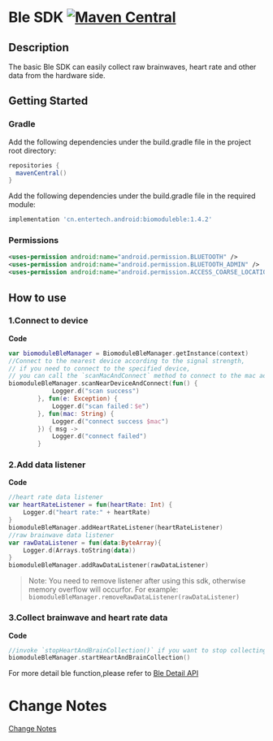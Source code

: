 # Ble SDK [![Maven Central](https://maven-badges.herokuapp.com/maven-central/cn.entertech.android/biomoduleble/badge.svg)](https://maven-badges.herokuapp.com/maven-central/cn.entertech.android/biomoduleble)

## Description

The basic Ble SDK can easily collect raw brainwaves, heart rate and other data from the hardware side.

## Getting Started

### Gradle
Add the following dependencies under the build.gradle file in the project root directory:
```groovy
repositories {
  mavenCentral()
}
```

Add the following dependencies under the build.gradle file in the required module:

```groovy
implementation 'cn.entertech.android:biomoduleble:1.4.2'
```

### Permissions

```xml
<uses-permission android:name="android.permission.BLUETOOTH" />
<uses-permission android:name="android.permission.BLUETOOTH_ADMIN" />
<uses-permission android:name="android.permission.ACCESS_COARSE_LOCATION"/>
```

## How to use

### 1.Connect to device

**Code**

```kotlin
var biomoduleBleManager = BiomoduleBleManager.getInstance(context)
//Connect to the nearest device according to the signal strength, 
// if you need to connect to the specified device,
// you can call the `scanMacAndConnect` method to connect to the mac address
biomoduleBleManager.scanNearDeviceAndConnect(fun() {
            Logger.d("scan success")
        }, fun(e: Exception) {
            Logger.d("scan failed：$e")
        }, fun(mac: String) {
            Logger.d("connect success $mac")
        }) { msg ->
            Logger.d("connect failed")
        }
```

### 2.Add data listener

**Code**

```kotlin
//heart rate data listener
var heartRateListener = fun(heartRate: Int) {
    Logger.d("heart rate:" + heartRate)
}
biomoduleBleManager.addHeartRateListener(heartRateListener)
//raw brainwave data listener
var rawDataListener = fun(data:ByteArray){
    Logger.d(Arrays.toString(data))
}
biomoduleBleManager.addRawDataListener(rawDataListener)
```

> Note: You need to remove listener after using this sdk, otherwise memory overflow will occurfor. For example: `biomoduleBleManager.removeRawDataListener(rawDataListener)`

### 3.Collect brainwave and heart rate data

**Code**

```kotlin
//invoke `stopHeartAndBrainCollection()` if you want to stop collecting
biomoduleBleManager.startHeartAndBrainCollection()
```

For more detail ble function,please refer to [Ble Detail API](../Ble_Detail_API.md)

# Change Notes

[Change Notes](https://github.com/Entertech/Enter-Biomodule-BLE-Android-SDK/wiki/biomoduleble--%E6%9B%B4%E6%96%B0%E6%97%A5%E5%BF%97)
